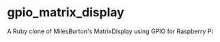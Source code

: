 gpio_matrix_display
===================

A Ruby clone of MilesBurton's MatrixDisplay using GPIO for Raspberry Pi